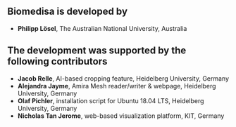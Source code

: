 ## Biomedisa is developed by
* **Philipp Lösel**, The Australian National University, Australia

## The development was supported by the following contributors
* **Jacob Relle**, AI-based cropping feature, Heidelberg University, Germany
* **Alejandra Jayme**, Amira Mesh reader/writer & webpage, Heidelberg University, Germany
* **Olaf Pichler**, installation script for Ubuntu 18.04 LTS, Heidelberg University, Germany
* **Nicholas Tan Jerome**, web-based visualization platform, KIT, Germany


